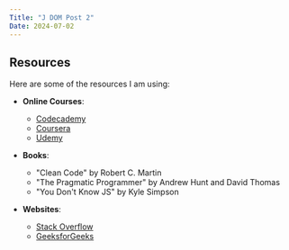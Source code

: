 ```yaml
---
Title: "J DOM Post 2"
Date: 2024-07-02
---
```

## Resources

Here are some of the resources I am using:

- **Online Courses**:
  - [Codecademy](https://www.codecademy.com/)
  - [Coursera](https://www.coursera.org/)
  - [Udemy](https://www.udemy.com/)

- **Books**:
  - "Clean Code" by Robert C. Martin
  - "The Pragmatic Programmer" by Andrew Hunt and David Thomas
  - "You Don't Know JS" by Kyle Simpson

- **Websites**:
  - [Stack Overflow](https://stackoverflow.com/)
  - [GeeksforGeeks](https://www.geeksforgeeks.org/)

